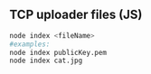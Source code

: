 ## TCP uploader files (JS)

```bash
node index <fileName>
#examples:
node index publicKey.pem
node index cat.jpg
```
